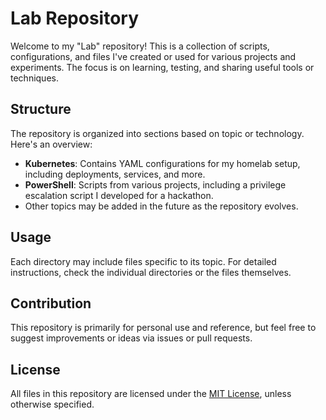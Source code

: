 # Lab Repository

Welcome to my "Lab" repository! This is a collection of scripts, configurations, and files I've created or used for various projects and experiments. The focus is on learning, testing, and sharing useful tools or techniques.

## Structure

The repository is organized into sections based on topic or technology. Here's an overview:

- **Kubernetes**: Contains YAML configurations for my homelab setup, including deployments, services, and more.
- **PowerShell**: Scripts from various projects, including a privilege escalation script I developed for a hackathon.
- Other topics may be added in the future as the repository evolves.

## Usage

Each directory may include files specific to its topic. For detailed instructions, check the individual directories or the files themselves.

## Contribution

This repository is primarily for personal use and reference, but feel free to suggest improvements or ideas via issues or pull requests.

## License

All files in this repository are licensed under the [MIT License](LICENSE), unless otherwise specified.


